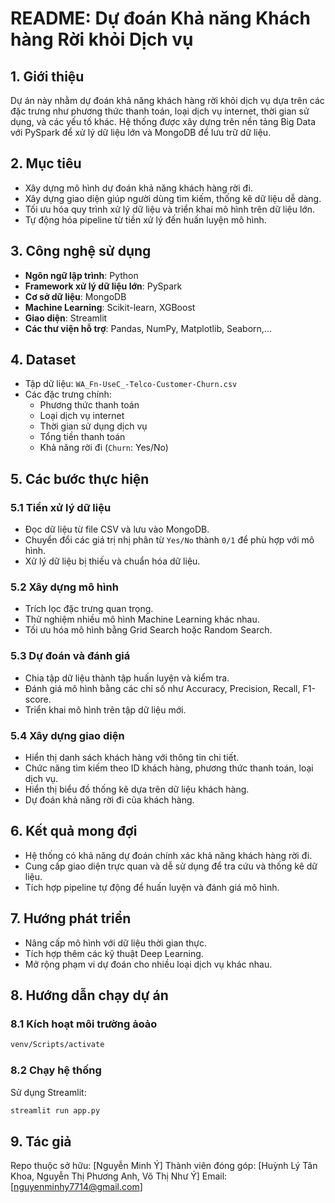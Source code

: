 # README: Dự đoán Khả năng Khách hàng Rời khỏi Dịch vụ

## 1. Giới thiệu
Dự án này nhằm dự đoán khả năng khách hàng rời khỏi dịch vụ dựa trên các đặc trưng như phương thức thanh toán, loại dịch vụ internet, thời gian sử dụng, và các yếu tố khác. Hệ thống được xây dựng trên nền tảng Big Data với PySpark để xử lý dữ liệu lớn và MongoDB để lưu trữ dữ liệu.

## 2. Mục tiêu
- Xây dựng mô hình dự đoán khả năng khách hàng rời đi.
- Xây dựng giao diện giúp người dùng tìm kiếm, thống kê dữ liệu dễ dàng.
- Tối ưu hóa quy trình xử lý dữ liệu và triển khai mô hình trên dữ liệu lớn.
- Tự động hóa pipeline từ tiền xử lý đến huấn luyện mô hình.

## 3. Công nghệ sử dụng
- **Ngôn ngữ lập trình**: Python
- **Framework xử lý dữ liệu lớn**: PySpark
- **Cơ sở dữ liệu**: MongoDB
- **Machine Learning**: Scikit-learn, XGBoost
- **Giao diện**: Streamlit 
- **Các thư viện hỗ trợ**: Pandas, NumPy, Matplotlib, Seaborn,...

## 4. Dataset
- Tập dữ liệu: `WA_Fn-UseC_-Telco-Customer-Churn.csv`
- Các đặc trưng chính:
  - Phương thức thanh toán
  - Loại dịch vụ internet
  - Thời gian sử dụng dịch vụ
  - Tổng tiền thanh toán
  - Khả năng rời đi (`Churn`: Yes/No)

## 5. Các bước thực hiện
### 5.1 Tiền xử lý dữ liệu
- Đọc dữ liệu từ file CSV và lưu vào MongoDB.
- Chuyển đổi các giá trị nhị phân từ `Yes/No` thành `0/1` để phù hợp với mô hình.
- Xử lý dữ liệu bị thiếu và chuẩn hóa dữ liệu.

### 5.2 Xây dựng mô hình
- Trích lọc đặc trưng quan trọng.
- Thử nghiệm nhiều mô hình Machine Learning khác nhau.
- Tối ưu hóa mô hình bằng Grid Search hoặc Random Search.

### 5.3 Dự đoán và đánh giá
- Chia tập dữ liệu thành tập huấn luyện và kiểm tra.
- Đánh giá mô hình bằng các chỉ số như Accuracy, Precision, Recall, F1-score.
- Triển khai mô hình trên tập dữ liệu mới.

### 5.4 Xây dựng giao diện
- Hiển thị danh sách khách hàng với thông tin chi tiết.
- Chức năng tìm kiếm theo ID khách hàng, phương thức thanh toán, loại dịch vụ.
- Hiển thị biểu đồ thống kê dựa trên dữ liệu khách hàng.
- Dự đoán khả năng rời đi của khách hàng.

## 6. Kết quả mong đợi
- Hệ thống có khả năng dự đoán chính xác khả năng khách hàng rời đi.
- Cung cấp giao diện trực quan và dễ sử dụng để tra cứu và thống kê dữ liệu.
- Tích hợp pipeline tự động để huấn luyện và đánh giá mô hình.

## 7. Hướng phát triển
- Nâng cấp mô hình với dữ liệu thời gian thực.
- Tích hợp thêm các kỹ thuật Deep Learning.
- Mở rộng phạm vi dự đoán cho nhiều loại dịch vụ khác nhau.

## 8. Hướng dẫn chạy dự án
### 8.1 Kích hoạt môi trường ảoảo
```bash
venv/Scripts/activate
```
### 8.2 Chạy hệ thống
Sử dụng Streamlit:
```bash
streamlit run app.py
```

## 9. Tác giả
Repo thuộc sở hữu: [Nguyễn Minh Ý]
Thành viên đóng góp: [Huỳnh Lý Tân Khoa, Nguyễn Thị Phương Anh, Võ Thị Như Ý]
Email: [nguyenminhy7714@gmail.com] 
